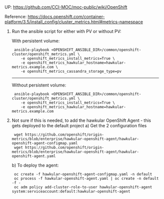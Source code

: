 UP: <https://github.com/CCI-MOC/moc-public/wiki/OpenShift>

Reference: <https://docs.openshift.com/container-platform/3.5/install_config/cluster_metrics.html#metrics-namespace>

1) Run the ansible script for either with PV or without PV:

    With persistent volume:
    
        ansible-playbook <OPENSHIFT_ANSIBLE_DIR>/common/openshift-cluster/openshift_metrics.yml \
           -e openshift_metrics_install_metrics=True \
           -e openshift_metrics_hawkular_hostname=hawkular-metrics.example.com \
           -e openshift_metrics_cassandra_storage_type=pv

    ---
    Without persistent volume: 

        ansible-playbook <OPENSHIFT_ANSIBLE_DIR>/common/openshift-cluster/openshift_metrics.yml \
           -e openshift_metrics_install_metrics=True \
           -e openshift_metrics_hawkular_hostname=hawkular-metrics.example.com

2) Not sure if this is needed, to add the hawkular OpenShift Agent - this gets deployed to the default project
    a) Get the 2 configuration files

        wget https://github.com/openshift/origin-metrics/blob/enterprise/hawkular-openshift-agent/hawkular-openshift-agent-configmap.yaml
        wget https://github.com/openshift/origin-metrics/blob/enterprise/hawkular-openshift-agent/hawkular-openshift-agent.yaml

    b) To deploy the agent:

        oc create -f hawkular-openshift-agent-configmap.yaml -n default
        oc process -f hawkular-openshift-agent.yaml | oc create -n default -f -
        oc adm policy add-cluster-role-to-user hawkular-openshift-agent system:serviceaccount:default:hawkular-openshift-agent